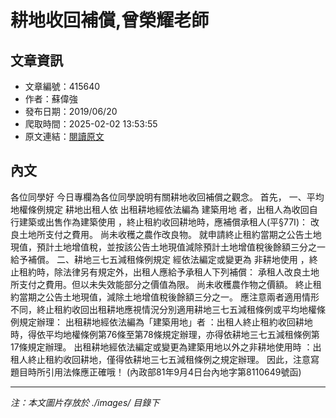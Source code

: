 # 耕地收回補償,曾榮耀老師

## 文章資訊
- 文章編號：415640
- 作者：蘇偉強
- 發布日期：2019/06/20
- 爬取時間：2025-02-02 13:53:55
- 原文連結：[閱讀原文](https://real-estate.get.com.tw/Columns/detail.aspx?no=415640)

## 內文
各位同學好
今日專欄為各位同學說明有關耕地收回補償之觀念。
首先，
一、平均地權條例規定
耕地出租人依
出租耕地經依法編為
建築用地
者，出租人為收回自行建築或出售作為建築使用
，終止租約收回耕地時，應補償承租人(平§77I)：
改良土地所支付之費用。
尚未收穫之農作改良物。
就申請終止租約當期之公告土地現值，預計土地增值稅，並按該公告土地現值減除預計土地增值稅後餘額三分之一給予補償。
二、耕地三七五減租條例規定
經依法編定或變更為
非耕地使用
，終止租約時，除法律另有規定外，出租人應給予承租人下列補償：
承租人改良土地所支付之費用。但以未失效能部分之價值為限。
尚未收穫農作物之價額。
終止租約當期之公告土地現值，減除土地增值稅後餘額三分之一。
應注意兩者適用情形不同，終止租約收回出租耕地應視情況分別適用耕地三七五減租條例或平均地權條例規定辦理：
出租耕地經依法編為「建築用地」者
：出租人終止租約收回耕地時，得依平均地權條例第76條至第78條規定辦理，亦得依耕地三七五減租條例第17條規定辦理。
出租耕地經依法編定或變更為建築用地以外之非耕地使用時
：出租人終止租約收回耕地，僅得依耕地三七五減租條例之規定辦理。
因此，注意寫題目時所引用法條應正確哦！
(內政部81年9月4日台內地字第8110649號函)

---
*注：本文圖片存放於 ./images/ 目錄下*

